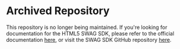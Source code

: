 # Archived Repository

This repository is no longer being maintained. If you're looking for documentation for the HTML5 SWAG SDK, please refer to the official documentation [here](https://developers.shockwave.com/html5/installation.html), or visit the SWAG SDK GitHub repository [here](https://github.com/TeachMeInc/SWAG-SDK/tree/main/platforms/html5).
